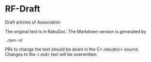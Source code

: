 # RF-Draft

Draft articles of Association

The original text is in RakuDoc. The Markdown version is generated by

    ./gen-id

PRs to change the text should be down in the C<.rakudoc> source. Changes to the <.md> text will be overwritten.